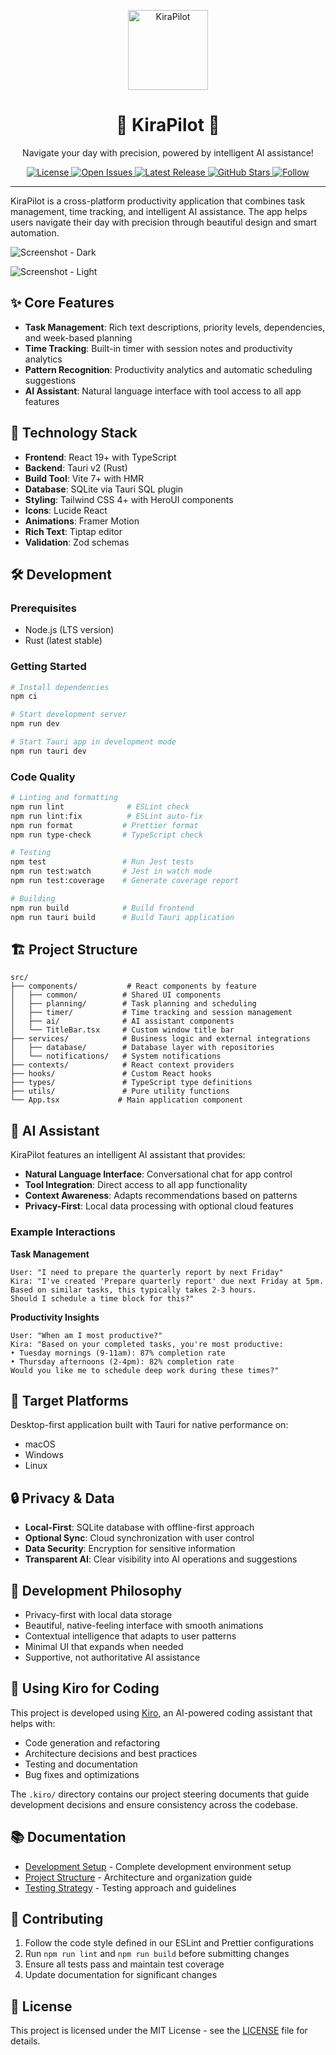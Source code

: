 <p align="center">
  <img alt="KiraPilot" style="width: 128px; height: 128px;" src="app-icon.png"/>
  <h1 align="center">🚀 KiraPilot 🚀</h1>
  <p align="center">Navigate your day with precision, powered by intelligent AI assistance!</p>
</p>

<p align="center">
  <a href="https://github.com/vietanhdev/kirapilot-app/blob/main/LICENSE">
    <img src="https://img.shields.io/github/license/vietanhdev/kirapilot-app.svg" alt="License"/>
  </a>
  <a href="https://github.com/vietanhdev/kirapilot-app/issues">
    <img src="https://img.shields.io/github/issues/vietanhdev/kirapilot-app.svg" alt="Open Issues"/>
  </a>
  <a href="https://github.com/vietanhdev/kirapilot-app/releases">
    <img src="https://img.shields.io/github/v/release/vietanhdev/kirapilot-app.svg" alt="Latest Release"/>
  </a>
  <a href="https://github.com/vietanhdev/kirapilot-app/stargazers">
    <img src="https://img.shields.io/github/stars/vietanhdev/kirapilot-app.svg" alt="GitHub Stars"/>
  </a>
  <a href="https://twitter.com/vietanhdev">
    <img src="https://img.shields.io/badge/+Follow-vietanhdev-blue" alt="Follow"/>
  </a>
</p>

---

KiraPilot is a cross-platform productivity application that combines task management, time tracking, and intelligent AI assistance. The app helps users navigate their day with precision through beautiful design and smart automation.

![Screenshot - Dark](./screenshots/dark.png)

![Screenshot - Light](./screenshots/light.png)

## ✨ Core Features

- **Task Management**: Rich text descriptions, priority levels, dependencies, and week-based planning
- **Time Tracking**: Built-in timer with session notes and productivity analytics
- **Pattern Recognition**: Productivity analytics and automatic scheduling suggestions
- **AI Assistant**: Natural language interface with tool access to all app features

## 🚀 Technology Stack

- **Frontend**: React 19+ with TypeScript
- **Backend**: Tauri v2 (Rust)
- **Build Tool**: Vite 7+ with HMR
- **Database**: SQLite via Tauri SQL plugin
- **Styling**: Tailwind CSS 4+ with HeroUI components
- **Icons**: Lucide React
- **Animations**: Framer Motion
- **Rich Text**: Tiptap editor
- **Validation**: Zod schemas

## 🛠️ Development

### Prerequisites

- Node.js (LTS version)
- Rust (latest stable)

### Getting Started

```bash
# Install dependencies
npm ci

# Start development server
npm run dev

# Start Tauri app in development mode
npm run tauri dev
```

### Code Quality

```bash
# Linting and formatting
npm run lint              # ESLint check
npm run lint:fix          # ESLint auto-fix
npm run format           # Prettier format
npm run type-check       # TypeScript check

# Testing
npm test                 # Run Jest tests
npm run test:watch       # Jest in watch mode
npm run test:coverage    # Generate coverage report

# Building
npm run build            # Build frontend
npm run tauri build      # Build Tauri application
```

## 🏗️ Project Structure

```
src/
├── components/           # React components by feature
│   ├── common/          # Shared UI components
│   ├── planning/        # Task planning and scheduling
│   ├── timer/           # Time tracking and session management
│   ├── ai/              # AI assistant components
│   └── TitleBar.tsx     # Custom window title bar
├── services/            # Business logic and external integrations
│   ├── database/        # Database layer with repositories
│   └── notifications/   # System notifications
├── contexts/            # React context providers
├── hooks/               # Custom React hooks
├── types/               # TypeScript type definitions
├── utils/               # Pure utility functions
└── App.tsx             # Main application component
```

## 🤖 AI Assistant

KiraPilot features an intelligent AI assistant that provides:

- **Natural Language Interface**: Conversational chat for app control
- **Tool Integration**: Direct access to all app functionality
- **Context Awareness**: Adapts recommendations based on patterns
- **Privacy-First**: Local data processing with optional cloud features

### Example Interactions

**Task Management**

```
User: "I need to prepare the quarterly report by next Friday"
Kira: "I've created 'Prepare quarterly report' due next Friday at 5pm.
Based on similar tasks, this typically takes 2-3 hours.
Should I schedule a time block for this?"
```

**Productivity Insights**

```
User: "When am I most productive?"
Kira: "Based on your completed tasks, you're most productive:
• Tuesday mornings (9-11am): 87% completion rate
• Thursday afternoons (2-4pm): 82% completion rate
Would you like me to schedule deep work during these times?"
```

## 🎯 Target Platforms

Desktop-first application built with Tauri for native performance on:

- macOS
- Windows
- Linux

## 🔒 Privacy & Data

- **Local-First**: SQLite database with offline-first approach
- **Optional Sync**: Cloud synchronization with user control
- **Data Security**: Encryption for sensitive information
- **Transparent AI**: Clear visibility into AI operations and suggestions

## 📝 Development Philosophy

- Privacy-first with local data storage
- Beautiful, native-feeling interface with smooth animations
- Contextual intelligence that adapts to user patterns
- Minimal UI that expands when needed
- Supportive, not authoritative AI assistance

## 🧪 Using Kiro for Coding

This project is developed using [Kiro](https://kiro.ai), an AI-powered coding assistant that helps with:

- Code generation and refactoring
- Architecture decisions and best practices
- Testing and documentation
- Bug fixes and optimizations

The `.kiro/` directory contains our project steering documents that guide development decisions and ensure consistency across the codebase.

## 📚 Documentation

- [Development Setup](docs/DEVELOPMENT.md) - Complete development environment setup
- [Project Structure](docs/PROJECT_STRUCTURE.md) - Architecture and organization guide
- [Testing Strategy](docs/TESTING.md) - Testing approach and guidelines

## 🤝 Contributing

1. Follow the code style defined in our ESLint and Prettier configurations
2. Run `npm run lint` and `npm run build` before submitting changes
3. Ensure all tests pass and maintain test coverage
4. Update documentation for significant changes

## 📄 License

This project is licensed under the MIT License - see the [LICENSE](LICENSE) file for details.
